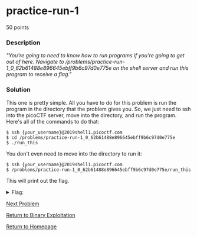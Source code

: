 # practice-run-1
50 points

### Description
*"You're going to need to know how to run programs if you're going to get out of here. Navigate to /problems/practice-run-1_0_62b61488e896645ebff9b6c97d0e775e on the shell server and run this program to receive a flag."*

### Solution
This one is pretty simple. All you have to do for this problem is run the program in the directory that the problem gives you. So, we just need to ssh into the picoCTF server, move into the directory, and run the program. Here's all of the commands to do that:
```
$ ssh {your_username}@2019shell1.picoctf.com
$ cd /problems/practice-run-1_0_62b61488e896645ebff9b6c97d0e775e
$ ./run_this
```

You don't even need to move into the directory to run it:
```
$ ssh {your_username}@2019shell1.picoctf.com
$ /problems/practice-run-1_0_62b61488e896645ebff9b6c97d0e775e/run_this
```

This will print out the flag.

<details>
  <summary>Flag:</summary>
  picoCTF{g3t_r3adY_2_r3v3r53}
</details>

[Next Problem](https://github.com/sdvickers98/picoCTF-2019-Walkthrough/blob/master/binary_exploitation/%233%20-%20OverFlow%200.md)

[Return to Binary Exploitation](https://github.com/sdvickers98/picoCTF-2019-Walkthrough/blob/master/binary_exploitation/%230%20-%20Binary%20Exploitation%20Homepage.md)

[Return to Homepage](https://github.com/sdvickers98/picoCTF-2019-Walkthrough)
